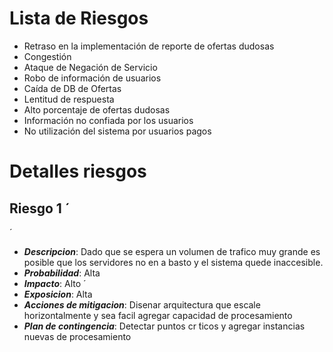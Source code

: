 Lista de Riesgos
================
* Retraso en la implementación de reporte de ofertas dudosas
* Congestión 
* Ataque de Negación de Servicio
* Robo de información de usuarios
* Caída de DB de Ofertas
* Lentitud de respuesta 
* Alto porcentaje de ofertas dudosas
* Información no confiada por los usuarios
* No utilización del sistema por usuarios pagos

Detalles riesgos
====================

Riesgo 1 ́
---------- 
 ́
* ***Descripcion***: Dado que se espera un volumen de trafico muy grande es posible que los servidores no en a basto y el sistema quede inaccesible.
* ***Probabilidad***: Alta
* ***Impacto***: Alto ́
* ***Exposicion***: Alta
* ***Acciones de mitigacion***: Disenar arquitectura que escale horizontalmente y sea facil agregar capacidad de procesamiento
* ***Plan de contingencia***: Detectar puntos cr ́ticos y agregar instancias nuevas de procesamiento



